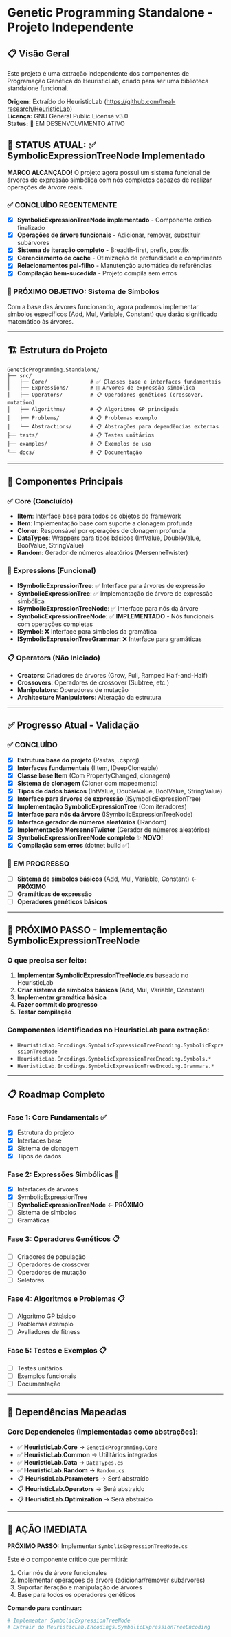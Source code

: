 # Genetic Programming Standalone - Projeto Independente

## 📋 Visão Geral
Este projeto é uma extração independente dos componentes de Programação Genética do HeuristicLab, criado para ser uma biblioteca standalone funcional.

**Origem:** Extraído do HeuristicLab (https://github.com/heal-research/HeuristicLab)  
**Licença:** GNU General Public License v3.0  
**Status:** 🔄 EM DESENVOLVIMENTO ATIVO

## 🎯 STATUS ATUAL: ✅ SymbolicExpressionTreeNode Implementado
**MARCO ALCANÇADO!** O projeto agora possui um sistema funcional de árvores de expressão simbólica com nós completos capazes de realizar operações de árvore reais.

### ✅ CONCLUÍDO RECENTEMENTE
- [x] **SymbolicExpressionTreeNode implementado** - Componente crítico finalizado
- [x] **Operações de árvore funcionais** - Adicionar, remover, substituir subárvores
- [x] **Sistema de iteração completo** - Breadth-first, prefix, postfix
- [x] **Gerenciamento de cache** - Otimização de profundidade e comprimento
- [x] **Relacionamentos pai-filho** - Manutenção automática de referências
- [x] **Compilação bem-sucedida** - Projeto compila sem erros

### 🔄 PRÓXIMO OBJETIVO: Sistema de Símbolos
Com a base das árvores funcionando, agora podemos implementar símbolos específicos (Add, Mul, Variable, Constant) que darão significado matemático às árvores.

---

## 🏗️ Estrutura do Projeto

```
GeneticProgramming.Standalone/
├── src/
│   ├── Core/              # ✅ Classes base e interfaces fundamentais
│   ├── Expressions/       # 🔄 Árvores de expressão simbólica 
│   ├── Operators/         # 📋 Operadores genéticos (crossover, mutation)
│   ├── Algorithms/        # 📋 Algoritmos GP principais
│   ├── Problems/          # 📋 Problemas exemplo
│   └── Abstractions/      # 📋 Abstrações para dependências externas
├── tests/                 # 📋 Testes unitários
├── examples/              # 📋 Exemplos de uso
└── docs/                  # 📋 Documentação
```

---

## 🧩 Componentes Principais

### ✅ Core (Concluído)
- **IItem**: Interface base para todos os objetos do framework
- **Item**: Implementação base com suporte a clonagem profunda
- **Cloner**: Responsável por operações de clonagem profunda
- **DataTypes**: Wrappers para tipos básicos (IntValue, DoubleValue, BoolValue, StringValue)
- **Random**: Gerador de números aleatórios (MersenneTwister)

### 🔄 Expressions (Funcional)
- **ISymbolicExpressionTree**: ✅ Interface para árvores de expressão
- **SymbolicExpressionTree**: ✅ Implementação de árvore de expressão simbólica
- **ISymbolicExpressionTreeNode**: ✅ Interface para nós da árvore
- **SymbolicExpressionTreeNode**: ✅ **IMPLEMENTADO** - Nós funcionais com operações completas
- **ISymbol**: ❌ Interface para símbolos da gramática
- **ISymbolicExpressionTreeGrammar**: ❌ Interface para gramáticas

### 📋 Operators (Não Iniciado)
- **Creators**: Criadores de árvores (Grow, Full, Ramped Half-and-Half)
- **Crossovers**: Operadores de crossover (Subtree, etc.)
- **Manipulators**: Operadores de mutação
- **Architecture Manipulators**: Alteração da estrutura

---

## ✅ Progresso Atual - Validação

### ✅ CONCLUÍDO
- [x] **Estrutura base do projeto** (Pastas, .csproj)
- [x] **Interfaces fundamentais** (IItem, IDeepCloneable)
- [x] **Classe base Item** (Com PropertyChanged, clonagem)
- [x] **Sistema de clonagem** (Cloner com mapeamento)
- [x] **Tipos de dados básicos** (IntValue, DoubleValue, BoolValue, StringValue)
- [x] **Interface para árvores de expressão** (ISymbolicExpressionTree)
- [x] **Implementação SymbolicExpressionTree** (Com iteradores)
- [x] **Interface para nós da árvore** (ISymbolicExpressionTreeNode)
- [x] **Interface gerador de números aleatórios** (IRandom)
- [x] **Implementação MersenneTwister** (Gerador de números aleatórios)
- [x] **SymbolicExpressionTreeNode completo** ✨ **NOVO!**
- [x] **Compilação sem erros** (dotnet build ✅)

### 🔄 EM PROGRESSO
- [ ] **Sistema de símbolos básicos** (Add, Mul, Variable, Constant) ← **PRÓXIMO**
- [ ] **Gramáticas de expressão**
- [ ] **Operadores genéticos básicos**

---

## 🎯 PRÓXIMO PASSO - Implementação SymbolicExpressionTreeNode

### O que precisa ser feito:
1. **Implementar SymbolicExpressionTreeNode.cs** baseado no HeuristicLab
2. **Criar sistema de símbolos básicos** (Add, Mul, Variable, Constant)
3. **Implementar gramática básica**
4. **Fazer commit do progresso**
5. **Testar compilação**

### Componentes identificados no HeuristicLab para extração:
- `HeuristicLab.Encodings.SymbolicExpressionTreeEncoding.SymbolicExpressionTreeNode`
- `HeuristicLab.Encodings.SymbolicExpressionTreeEncoding.Symbols.*`
- `HeuristicLab.Encodings.SymbolicExpressionTreeEncoding.Grammars.*`

---

## 📋 Roadmap Completo

### Fase 1: Core Fundamentals ✅
- [x] Estrutura do projeto
- [x] Interfaces base
- [x] Sistema de clonagem
- [x] Tipos de dados

### Fase 2: Expressões Simbólicas 🔄
- [x] Interfaces de árvores
- [x] SymbolicExpressionTree
- [ ] **SymbolicExpressionTreeNode** ← **PRÓXIMO**
- [ ] Sistema de símbolos
- [ ] Gramáticas

### Fase 3: Operadores Genéticos 📋
- [ ] Criadores de população
- [ ] Operadores de crossover
- [ ] Operadores de mutação
- [ ] Seletores

### Fase 4: Algoritmos e Problemas 📋
- [ ] Algoritmo GP básico
- [ ] Problemas exemplo
- [ ] Avaliadores de fitness

### Fase 5: Testes e Exemplos 📋
- [ ] Testes unitários
- [ ] Exemplos funcionais
- [ ] Documentação

---

## 🔧 Dependências Mapeadas

### Core Dependencies (Implementadas como abstrações):
- ✅ **HeuristicLab.Core** → `GeneticProgramming.Core`
- ✅ **HeuristicLab.Common** → Utilitários integrados
- ✅ **HeuristicLab.Data** → `DataTypes.cs`
- ✅ **HeuristicLab.Random** → `Random.cs`
- 📋 **HeuristicLab.Parameters** → Será abstraído
- 📋 **HeuristicLab.Operators** → Será abstraído
- 📋 **HeuristicLab.Optimization** → Será abstraído

---

## 🎯 AÇÃO IMEDIATA

**PRÓXIMO PASSO:** Implementar `SymbolicExpressionTreeNode.cs`

Este é o componente crítico que permitirá:
1. Criar nós de árvore funcionales
2. Implementar operações de árvore (adicionar/remover subárvores)
3. Suportar iteração e manipulação de árvores
4. Base para todos os operadores genéticos

**Comando para continuar:**
```bash
# Implementar SymbolicExpressionTreeNode
# Extrair do HeuristicLab.Encodings.SymbolicExpressionTreeEncoding
```
